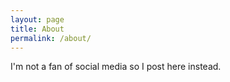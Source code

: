 ```yaml
---
layout: page
title: About
permalink: /about/
---
```


I'm not a fan of social media so I post here instead.
